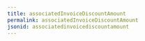 ```yaml
---
title: associatedInvoiceDiscountAmount
permalink: associatedInvoiceDiscountAmount
jsonid: associatedinvoicediscountamount
---
```

